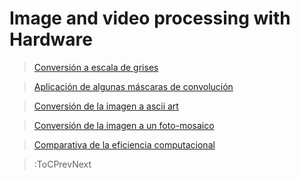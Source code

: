 # Image and video processing with Hardware

> [Conversión a escala de grises](/docs/workshops/src-imaging-hardware/escala-grises)

> [Aplicación de algunas máscaras de convolución](/docs/workshops/src-imaging-hardware/mascaras-convolucion)

> [Conversión de la imagen a ascii art](/docs/workshops/src-imaging-hardware/ascii-art)

> [Conversión de la imagen a un foto-mosaico](/docs/workshops/src-imaging-hardware/foto-mosaico)

> [Comparativa de la eficiencia computacional ](/docs/workshops/src-imaging-hardware/comparativa)

> :ToCPrevNext